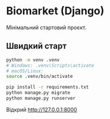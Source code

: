 # Biomarket (Django)

Мінімальний стартовий проєкт.

## Швидкий старт
```bash
python -m venv .venv
# Windows: .venv\Scripts\activate
# macOS/Linux:
source .venv/bin/activate

pip install -r requirements.txt
python manage.py migrate
python manage.py runserver
```

Відкрий http://127.0.0.1:8000
